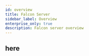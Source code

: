 ```yaml
---
id: overview
title: Falcon Server
sidebar_label: Overview
enterprise_only: true
description: Falcon server overview
---
```


## here
